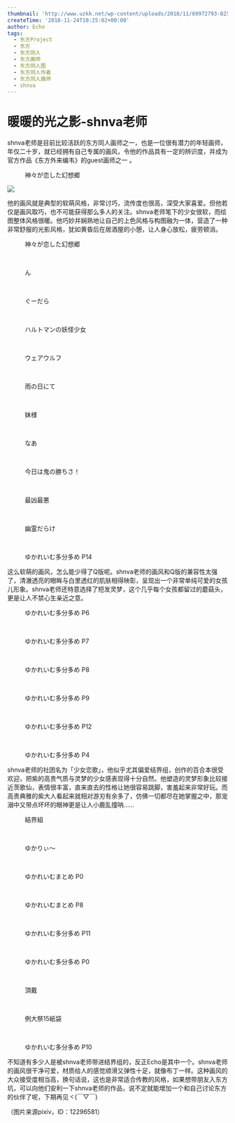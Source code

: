 ```yaml
---
thumbnail: 'http://www.uzkk.net/wp-content/uploads/2018/11/69972793-825x510.png'
createTime: '2018-11-24T10:25:02+00:00'
author: Echo
tags:
  - 东方Project
  - 东方
  - 东方同人
  - 东方画师
  - 东方同人图
  - 东方同人作者
  - 东方同人画师
  - shnva
---
```


# 暖暖的光之影-shnva老师

shnva老师是目前比较活跃的东方同人画师之一，也是一位很有潜力的年轻画师，年仅二十岁，就已经拥有自己专属的画风，令他的作品具有一定的辨识度，并成为官方作品《东方外来编韦》的guest画师之一 。

<figure>
  <img src="http://www.uzkk.net/wp-content/uploads/2018/11/006GnZRlgy1fpwi5hze9rj30rs0n7x4r.jpg" alt=""/>
  <figcaption>神々が恋した幻想郷</figcaption>
</figure>

![](http://www.uzkk.net/wp-content/uploads/2018/11/006GnZRlgy1fl174ky7k3j30p00kwwyr.jpg)

他的画风就是典型的软萌风格，非常讨巧，流传度也很高，深受大家喜爱。但他若仅是画风取巧，也不可能获得那么多人的关注。shnva老师笔下的少女很软，而绘图整体风格很暖。他巧妙并娴熟地让自己的上色风格与构图融为一体，营造了一种非常舒服的光影风格，犹如黄昏后在居酒屋的小憩，让人身心放松，疲劳顿消。

<figure>
  <img src="http://www.uzkk.net/wp-content/uploads/2018/11/65569661_p0.png" alt=""/>
  <figcaption>神々が恋した幻想郷</figcaption>
</figure>

 

<figure>
  <img src="http://www.uzkk.net/wp-content/uploads/2018/11/70131965_p0.png" alt=""/>
  <figcaption>ん</figcaption>
</figure>

 

<figure>
  <img src="http://www.uzkk.net/wp-content/uploads/2018/11/69972793_p0.png" alt=""/>
  <figcaption>ぐーだら</figcaption>
</figure>

 

<figure>
  <img src="http://www.uzkk.net/wp-content/uploads/2018/11/68845394_p0.png" alt=""/>
  <figcaption>ハルトマンの妖怪少女</figcaption>
</figure>

 

<figure>
  <img src="http://www.uzkk.net/wp-content/uploads/2018/11/66122483_p0.png" alt=""/>
  <figcaption>ウェアウルフ</figcaption>
</figure>

 

<figure>
  <img src="http://www.uzkk.net/wp-content/uploads/2018/11/65493806_p0-1.png" alt=""/>
  <figcaption>雨の日にて</figcaption>
</figure>

 

<figure>
  <img src="http://www.uzkk.net/wp-content/uploads/2018/11/68766305_p0-1.png" alt=""/>
  <figcaption>妹様</figcaption>
</figure>

 

<figure>
  <img src="http://www.uzkk.net/wp-content/uploads/2018/11/70066238_p0.png" alt=""/>
  <figcaption>なあ</figcaption>
</figure>

 

<figure>
  <img src="http://www.uzkk.net/wp-content/uploads/2018/11/65479328_p0-1.png" alt=""/>
  <figcaption>今日は鬼の勝ちさ！</figcaption>
</figure>

 

<figure>
  <img src="http://www.uzkk.net/wp-content/uploads/2018/11/67189487_p0.png" alt=""/>
  <figcaption>最凶最悪</figcaption>
</figure>

 

<figure>
  <img src="http://www.uzkk.net/wp-content/uploads/2018/11/65752130_p0-1.png" alt=""/>
  <figcaption>幽霊だらけ</figcaption>
</figure>

 

<figure>
  <img src="http://www.uzkk.net/wp-content/uploads/2018/11/67297385_p14.png" alt=""/>
  <figcaption>ゆかれいむ多分多め P14</figcaption>
</figure>

这么软萌的画风，怎么能少得了Q版呢。shnva老师的画风和Q版的兼容性太强了，清澈透亮的眼眸与白里透红的肌肤相得映彰，呈现出一个非常单纯可爱的女孩儿形象。shnva老师还特意选择了短发灵梦，这个几乎每个女孩都留过的蘑菇头，更是让人不禁心生亲近之意。

<figure>
  <img src="http://www.uzkk.net/wp-content/uploads/2018/11/67297385_p6.png" alt=""/>
  <figcaption>ゆかれいむ多分多め P6</figcaption>
</figure>

 

<figure>
  <img src="http://www.uzkk.net/wp-content/uploads/2018/11/67297385_p7.png" alt=""/>
  <figcaption>ゆかれいむ多分多め P7</figcaption>
</figure>

 

<figure>
  <img src="http://www.uzkk.net/wp-content/uploads/2018/11/67297385_p8.png" alt=""/>
  <figcaption>ゆかれいむ多分多め P8</figcaption>
</figure>

 

<figure>
  <img src="http://www.uzkk.net/wp-content/uploads/2018/11/67297385_p9.png" alt=""/>
  <figcaption>ゆかれいむ多分多め P9</figcaption>
</figure>

 

<figure>
  <img src="http://www.uzkk.net/wp-content/uploads/2018/11/67297385_p12.png" alt=""/>
  <figcaption>ゆかれいむ多分多め P12</figcaption>
</figure>

 

<figure>
  <img src="http://www.uzkk.net/wp-content/uploads/2018/11/67297385_p4.png" alt=""/>
  <figcaption>ゆかれいむ多分多め P4</figcaption>
</figure>

shnva老师的社团名为「少女恋歌」，他似乎尤其偏爱结界组，创作的百合本很受欢迎，把紫的高贵气质与灵梦的少女感表现得十分自然。他塑造的灵梦形象比较接近茨歌仙，表情很丰富，直来直去的性格让她很容易跳脚，害羞起来非常好玩。而高贵典雅的紫大人看起来就相对游刃有余多了，仿佛一切都尽在她掌握之中，那宠溺中又带点坏坏的眼神更是让人小鹿乱撞呐……

<figure>
  <img src="http://www.uzkk.net/wp-content/uploads/2018/11/65466289_p0.png" alt=""/>
  <figcaption>結界組</figcaption>
</figure>

 

<figure>
  <img src="http://www.uzkk.net/wp-content/uploads/2018/11/65921963_p0-1.png" alt=""/>
  <figcaption>ゆかりぃ～</figcaption>
</figure>

 

<figure>
  <img src="http://www.uzkk.net/wp-content/uploads/2018/11/65582681_p0.png" alt=""/>
  <figcaption>ゆかれいむまとめ P0</figcaption>
</figure>

 

<figure>
  <img src="http://www.uzkk.net/wp-content/uploads/2018/11/65582681_p8.png" alt=""/>
  <figcaption>ゆかれいむまとめ P8</figcaption>
</figure>

 

<figure>
  <img src="http://www.uzkk.net/wp-content/uploads/2018/11/67297385_p11.png" alt=""/>
  <figcaption>ゆかれいむ多分多め P11</figcaption>
</figure>

 

<figure>
  <img src="http://www.uzkk.net/wp-content/uploads/2018/11/67297385_p0.png" alt=""/>
  <figcaption>ゆかれいむ多分多め P0</figcaption>
</figure>

 

<figure>
  <img src="http://www.uzkk.net/wp-content/uploads/2018/11/68126513_p0.png" alt=""/>
  <figcaption>頂戴</figcaption>
</figure>

 

<figure>
  <img src="http://www.uzkk.net/wp-content/uploads/2018/11/68221926_p0.png" alt=""/>
  <figcaption>例大祭15紙袋</figcaption>
</figure>

 

<figure>
  <img src="http://www.uzkk.net/wp-content/uploads/2018/11/67297385_p10.png" alt=""/>
  <figcaption>ゆかれいむ多分多め P10</figcaption>
</figure>

不知道有多少人是被shnva老师带进结界组的，反正Echo是其中一个。shnva老师的画风很干净可爱，材质给人的感觉顺滑又弹性十足，就像布丁一样。这种画风的大众接受度相当高，换句话说，这也是非常适合传教的风格，如果想带朋友入东方坑，可以向他们安利一下shnva老师的作品，说不定就能增加一个和自己讨论东方的伙伴了呢，下期再见ヾ(￣▽￣)

（图片来源pixiv，ID：12296581）
